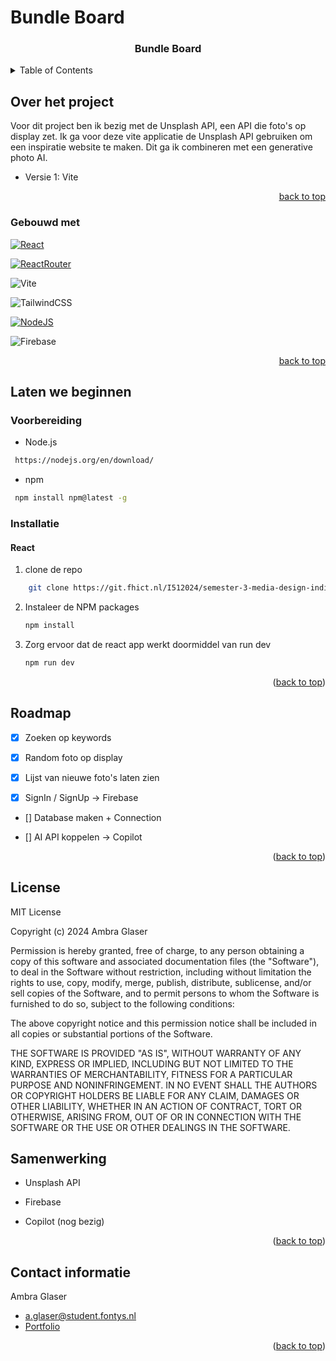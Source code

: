 # Bundle Board

 <h3 align="center">Bundle Board</h3>

<!-- Table of contents -->
<details>
    <summary>Table of Contents</summary>
    <ol>
    <li>
      <a href="#over-het-project">Over het project</a>
      <ul>
        <li><a href="#gebouwd-met">Gebouwd met</a></li>
      </ul>
      </li>
       <li>
      <a href="#laten-we-beginnen">Laten we beginnen</a>
      <ul>
        <li><a href="#voorbereiding">Voorbereiding</a></li>
        <li><a href="#installatie">Installatie</a></li>
        <ul>
        <li><a href="#react">React</a></li>
        </ul>
        </ul>
    <li><a href="#gebruik">Gebruik</a></li>
    <li><a href="#roadmap">Roadmap</a></li>
    <li><a href="#license">License</a></li>
    <li><a href="#contact">Contact</a></li>
    <li><a href="#samenwerking">Samenwerking</a></li>
    </ol>
</details>

<!-- About the project-->

## Over het project

Voor dit project ben ik bezig met de Unsplash API, een API die foto's op display zet.
Ik ga voor deze vite applicatie de Unsplash API gebruiken om een inspiratie website te maken. Dit ga ik combineren met een generative photo AI.

- Versie 1: Vite

<p align="right"><a href="#readme-top">back to top</a></p>

<!-- BUILD WITH -->

### Gebouwd met

[![React][React.js]][React-url]

[![ReactRouter][ReactRouter]][ReactRouter-url]

![Vite](https://img.shields.io/badge/vite-%23646CFF.svg?style=for-the-badge&logo=vite&logoColor=white)

![TailwindCSS](https://img.shields.io/badge/tailwindcss-%2338B2AC.svg?style=for-the-badge&logo=tailwind-css&logoColor=white)

[![NodeJS][NodeJS]][NodeJS-url]

![Firebase](https://img.shields.io/badge/firebase-a08021?style=for-the-badge&logo=firebase&logoColor=ffcd34)

<p align="right"><a href="#readme-top">back to top</a></p>

<!-- GETTING STARTED -->

## Laten we beginnen

### Voorbereiding

- Node.js

```sh
 https://nodejs.org/en/download/
```

- npm

```sh
 npm install npm@latest -g
```

<!-- INSTALLATION -->

### Installatie

#### React

1. clone de repo

```sh
    git clone https://git.fhict.nl/I512024/semester-3-media-design-individueel-2/-/tree/main/bundle-board
```

2. Instaleer de NPM packages
   ```sh
   npm install
   ```
3. Zorg ervoor dat de react app werkt doormiddel van run dev
   ```sh
   npm run dev
   ```

<p align="right">(<a href="#readme-top">back to top</a>)</p>

<!-- ROADMAP -->

## Roadmap

- [x] Zoeken op keywords

- [x] Random foto op display

- [x] Lijst van nieuwe foto's laten zien

- [x] SignIn / SignUp -> Firebase

- [] Database maken + Connection

- [] AI API koppelen -> Copilot

<p align="right">(<a href="#readme-top">back to top</a>)</p>

<!--License-->

## License

MIT License

Copyright (c) 2024 Ambra Glaser

Permission is hereby granted, free of charge, to any person obtaining a copy
of this software and associated documentation files (the "Software"), to deal
in the Software without restriction, including without limitation the rights
to use, copy, modify, merge, publish, distribute, sublicense, and/or sell
copies of the Software, and to permit persons to whom the Software is
furnished to do so, subject to the following conditions:

The above copyright notice and this permission notice shall be included in all
copies or substantial portions of the Software.

THE SOFTWARE IS PROVIDED "AS IS", WITHOUT WARRANTY OF ANY KIND, EXPRESS OR
IMPLIED, INCLUDING BUT NOT LIMITED TO THE WARRANTIES OF MERCHANTABILITY,
FITNESS FOR A PARTICULAR PURPOSE AND NONINFRINGEMENT. IN NO EVENT SHALL THE
AUTHORS OR COPYRIGHT HOLDERS BE LIABLE FOR ANY CLAIM, DAMAGES OR OTHER
LIABILITY, WHETHER IN AN ACTION OF CONTRACT, TORT OR OTHERWISE, ARISING FROM,
OUT OF OR IN CONNECTION WITH THE SOFTWARE OR THE USE OR OTHER DEALINGS IN THE
SOFTWARE.

<!-- SAMENWERKING -->

## Samenwerking

- Unsplash API

- Firebase

- Copilot (nog bezig)

<p align="right">(<a href="#readme-top">back to top</a>)</p>

<!-- CONTACT -->

## Contact informatie

Ambra Glaser

- a.glaser@student.fontys.nl
- [Portfolio]

<p align="right">(<a href="#readme-top">back to top</a>)</p>

<!--MARKDOWN Links & Images-->

[React.js]: https://img.shields.io/badge/React-20232A?style=for-the-badge&logo=react&logoColor=61DAFB
[React-url]: https://reactjs.org/
[ReactRouter]: https://img.shields.io/badge/React_Router-CA4245?style=for-the-badge&logo=react-router&logoColor=white
[ReactRouter-url]: https://reactrouter.com/en/main
[Tailwind-url]: https://tailwindcss.com
[Tailwind]: https://img.shields.io/badge/tailwindcss-%252338B2AC.svg?style=for-the-badge&logo=tailwind-css&logoColor=white
[NodeJS]: https://img.shields.io/badge/node.js-6DA55F?style=for-the-badge&logo=node.js&logoColor=white
[NodeJS-url]: https://nodejs.org/en
[Vite]: https://img.shields.io/badge/vite-%23646CFF.svg?style=for-the-badge&logo=vite&logoColor=white
[Vite-url]: https://vitejs.dev
[css3]: https://img.shields.io/badge/css3-%231572B6.svg?style=for-the-badge&logo=css3&logoColor=white
[html5]: https://img.shields.io/badge/html5-%23E34F26.svg?style=for-the-badge&logo=html5&logoColor=white
[JavaScript]: https://img.shields.io/badge/javascript-%23323330.svg?style=for-the-badge&logo=javascript&logoColor=%23F7DF1E
[Portfolio]: https://www.comingsoon.net
